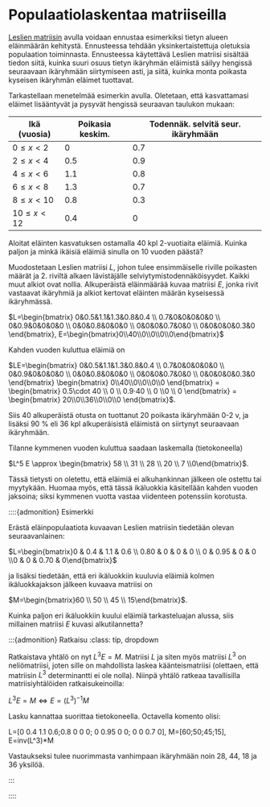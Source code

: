 # Populaatiolaskentaa matriiseilla

[Leslien matriisin](https://en.wikipedia.org/wiki/Leslie_matrix) avulla voidaan ennustaa esimerkiksi tietyn alueen eläinmäärän kehitystä. Ennusteessa tehdään yksinkertaistettuja oletuksia populaation toiminnasta. Ennusteessa käytettävä Leslien matriisi sisältää tiedon siitä, kuinka suuri osuus tietyn ikäryhmän eläimistä säilyy hengissä seuraavaan ikäryhmään siirtymiseen asti, ja siitä, kuinka monta poikasta kyseisen ikäryhmän eläimet tuottavat.

Tarkastellaan menetelmää esimerkin avulla. Oletetaan, että kasvattamasi eläimet lisääntyvät ja pysyvät hengissä seuraavan taulukon mukaan:

|Ikä (vuosia)|Poikasia keskim.|Todennäk. selvitä seur. ikäryhmään|
|-----------|-------------------------------------------------|-------------------------------------------|
|$0 \leq x \lt 2$ |0|0.7|
|$2 \leq x \lt 4$|0.5|0.9|
|$4 \leq x \lt 6$|1.1|0.8|
|$6 \leq x \lt 8$|1.3|0.7|
|$8 \leq x \lt 10$|0.8|0.3|
|$10 \leq x \lt 12$|0.4|0|

Aloitat eläinten kasvatuksen ostamalla 40 kpl 2-vuotiaita eläimiä. Kuinka paljon ja minkä ikäisiä eläimiä sinulla on 10 vuoden päästä?

Muodostetaan Leslien matriisi $L$, johon tulee ensimmäiselle riville poikasten määrät ja 2. riviltä alkaen lävistäjälle selviytymistodennäköisyydet. Kaikki muut alkiot ovat nollia. Alkuperäistä eläinmäärää kuvaa matriisi $E$, jonka rivit vastaavat ikäryhmiä ja alkiot kertovat eläinten määrän kyseisessä ikäryhmässä.

$L=\begin{bmatrix} 0&0.5&1.1&1.3&0.8&0.4 \\ 0.7&0&0&0&0&0 \\ 0&0.9&0&0&0&0 \\ 0&0&0.8&0&0&0 \\ 0&0&0&0.7&0&0 \\ 0&0&0&0&0.3&0 \end{bmatrix}, E=\begin{bmatrix}0\\40\\0\\0\\0\\0\end{bmatrix}$

Kahden vuoden kuluttua eläimiä on

$LE=\begin{bmatrix} 0&0.5&1.1&1.3&0.8&0.4 \\ 0.7&0&0&0&0&0 \\ 0&0.9&0&0&0&0 \\ 0&0&0.8&0&0&0 \\ 0&0&0&0.7&0&0 \\ 0&0&0&0&0.3&0 \end{bmatrix} \begin{bmatrix} 0\\40\\0\\0\\0\\0 \end{bmatrix} = \begin{bmatrix} 0.5\cdot 40 \\ 0 \\ 0.9⋅40 \\ 0 \\0 \\ 0 \end{bmatrix} = \begin{bmatrix} 20\\0\\36\\0\\0\\0 \end{bmatrix}$.

Siis 40 alkuperäistä otusta on tuottanut 20 poikasta ikäryhmään 0-2 v, ja lisäksi 90 % eli 36 kpl alkuperäisistä eläimistä on siirtynyt seuraavaan ikäryhmään.

Tilanne kymmenen vuoden kuluttua saadaan laskemalla (tietokoneella)

$L^5 E \approx \begin{bmatrix} 58 \\ 31 \\ 28 \\ 20 \\ 7 \\0\end{bmatrix}$.

Tässä tietysti on oletettu, että eläimiä ei alkuhankinnan jälkeen ole ostettu tai myytykään. Huomaa myös, että tässä ikäluokkia käsitellään kahden vuoden jaksoina; siksi kymmenen vuotta vastaa viidenteen potenssiin korotusta.

::::{admonition} Esimerkki

Erästä eläinpopulaatiota kuvaavan Leslien matriisin tiedetään olevan seuraavanlainen:

$L=\begin{bmatrix}0 & 0.4 & 1.1 & 0.6 \\ 0.80 & 0 & 0 & 0 \\ 0 & 0.95 & 0 & 0 \\0 & 0 & 0.70 & 0\end{bmatrix}$

ja lisäksi tiedetään, että eri ikäluokkiin kuuluvia eläimiä kolmen ikäluokkajakson jälkeen kuvaava matriisi on

$M=\begin{bmatrix}60 \\ 50 \\ 45 \\ 15\end{bmatrix}$.

Kuinka paljon eri ikäluokkiin kuului eläimiä tarkasteluajan alussa, siis millainen matriisi $E$ kuvasi alkutilannetta?

:::{admonition} Ratkaisu
:class: tip, dropdown

Ratkaistava yhtälö on nyt $L^3E=M$. Matriisi $L$ ja siten myös matriisi $L^3$ on neliömatriisi, joten sille on mahdollista laskea käänteismatriisi (olettaen, että matriisin $L^3$ determinantti ei ole nolla). Niinpä yhtälö ratkeaa tavallisilla matriisiyhtälöiden ratkaisukeinoilla:

$L^3E=M \Leftrightarrow E=(L^3)^{-1} M$

Lasku kannattaa suorittaa tietokoneella. Octavella komento olisi: 

L=[0 0.4 1.1 0.6;0.8 0 0 0; 0 0.95 0 0; 0 0 0.7 0], M=[60;50;45;15], E=inv(L^3)\*M

Vastaukseksi tulee nuorimmasta vanhimpaan ikäryhmään noin 28, 44, 18 ja 36 yksilöä.

:::

::::